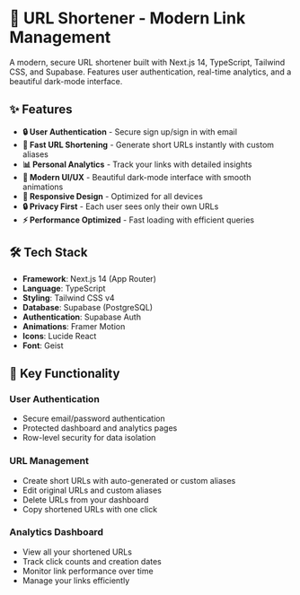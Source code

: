 # 🔗 URL Shortener - Modern Link Management

A modern, secure URL shortener built with Next.js 14, TypeScript, Tailwind CSS, and Supabase. Features user authentication, real-time analytics, and a beautiful dark-mode interface.

## ✨ Features

- **🔒 User Authentication** - Secure sign up/sign in with email
- **🚀 Fast URL Shortening** - Generate short URLs instantly with custom aliases
- **📊 Personal Analytics** - Track your links with detailed insights
- **🎨 Modern UI/UX** - Beautiful dark-mode interface with smooth animations
- **📱 Responsive Design** - Optimized for all devices
- **🔒 Privacy First** - Each user sees only their own URLs
- **⚡ Performance Optimized** - Fast loading with efficient queries

## 🛠️ Tech Stack

- **Framework**: Next.js 14 (App Router)
- **Language**: TypeScript
- **Styling**: Tailwind CSS v4
- **Database**: Supabase (PostgreSQL)
- **Authentication**: Supabase Auth
- **Animations**: Framer Motion
- **Icons**: Lucide React
- **Font**: Geist

## 🎯 Key Functionality

### User Authentication
- Secure email/password authentication
- Protected dashboard and analytics pages
- Row-level security for data isolation

### URL Management
- Create short URLs with auto-generated or custom aliases
- Edit original URLs and custom aliases
- Delete URLs from your dashboard
- Copy shortened URLs with one click

### Analytics Dashboard
- View all your shortened URLs
- Track click counts and creation dates
- Monitor link performance over time
- Manage your links efficiently